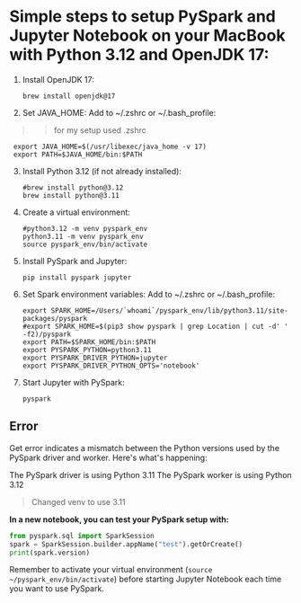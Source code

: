 # Simple steps to setup PySpark and Jupyter Notebook on your MacBook with Python 3.12 and OpenJDK 17:

1. Install OpenJDK 17:
   ```shell
   brew install openjdk@17
   ```
2. Set JAVA_HOME:
   Add to ~/.zshrc or ~/.bash_profile:
  >> for my setup used .zshrc
   
  ```shell
   export JAVA_HOME=$(/usr/libexec/java_home -v 17)
   export PATH=$JAVA_HOME/bin:$PATH
   ```
3. Install Python 3.12 (if not already installed):

   ```shell
   #brew install python@3.12
   brew install python@3.11
   ```
4. Create a virtual environment:

   ```shell
   #python3.12 -m venv pyspark_env
   python3.11 -m venv pyspark_env
   source pyspark_env/bin/activate
   ```
5. Install PySpark and Jupyter:

   ```shell
   pip install pyspark jupyter
   ```
6. Set Spark environment variables:
   Add to ~/.zshrc or ~/.bash_profile:

   ```shell
   export SPARK_HOME=/Users/`whoami`/pyspark_env/lib/python3.11/site-packages/pyspark
   #export SPARK_HOME=$(pip3 show pyspark | grep Location | cut -d' ' -f2)/pyspark
   export PATH=$SPARK_HOME/bin:$PATH
   export PYSPARK_PYTHON=python3.11
   export PYSPARK_DRIVER_PYTHON=jupyter
   export PYSPARK_DRIVER_PYTHON_OPTS='notebook'
   ```
7. Start Jupyter with PySpark:

   ```shell
   pyspark
   ```
## Error
Get error indicates a mismatch between the Python versions used by the PySpark driver and worker. Here's what's happening:

The PySpark driver is using Python 3.11
The PySpark worker is using Python 3.12
> Changed venv to use 3.11

**In a new notebook, you can test your PySpark setup with:**
```python
from pyspark.sql import SparkSession
spark = SparkSession.builder.appName("test").getOrCreate()
print(spark.version)
```

Remember to activate your virtual environment (`source ~/pyspark_env/bin/activate`) before starting Jupyter Notebook
each time you want to use PySpark.
